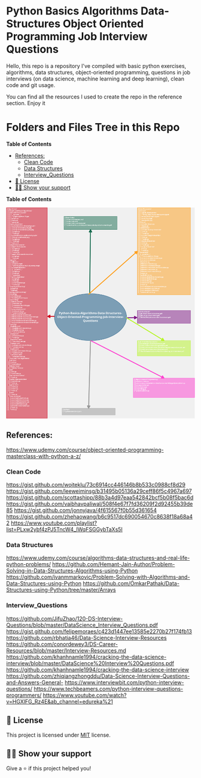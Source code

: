 # Python Basics Algorithms Data-Structures Object Oriented Programming Job Interview Questions

Hello, this repo is a repository I've compiled with basic python exercises, algorithms, data structures, object-oriented programming, questions in job interviews (on data science, machine learning and deep learning), clean code and git usage.  

You can find all the resources I used to create the repo in the reference section. Enjoy it

# Folders and Files Tree in this Repo

<!-- START doctoc generated TOC please keep comment here to allow auto update -->
<!-- DON'T EDIT THIS SECTION, INSTEAD RE-RUN doctoc TO UPDATE -->
**Table of Contents**

- [References:](#references)
  - [Clean Code](#clean-code)
  - [Data Structures](#data-structures)
  - [Interview_Questions](#interview_questions)
- [📝 License](#-license)
- [👨‍🚀 Show your support](#-show-your-support)

<!-- END doctoc generated TOC please keep comment here to allow auto update -->

**Table of Contents**

![](images/python_basic.png)

## References:
https://www.udemy.com/course/object-oriented-programming-masterclass-with-python-a-z/

### Clean Code
https://gist.github.com/wojteklu/73c6914cc446146b8b533c0988cf8d29
https://gist.github.com/leeweiminsg/b31495b05136a29ceff86f5c4967a697
https://gist.github.com/scottashipp/88b3a4d97eaa542842bcf5b08f5bac6d
https://gist.github.com/vaibhavpaliwal/508f4e67f7fd36209f2d92455b39de85
https://gist.github.com/jonnyjava/4f615567f0b55d361654
https://gist.github.com/zhehaowang/b6c9517dc690054670c8638f18a68a42
https://www.youtube.com/playlist?list=PLxw2ybf4zPJ5TncW4_IWqFSGGybTaXs5I

### Data Structures
https://www.udemy.com/course/algorithms-data-structures-and-real-life-python-problems/
https://github.com/Hemant-Jain-Author/Problem-Solving-in-Data-Structures-Algorithms-using-Python
https://github.com/ivanmmarkovic/Problem-Solving-with-Algorithms-and-Data-Structures-using-Python
https://github.com/OmkarPathak/Data-Structures-using-Python/tree/master/Arrays

### Interview_Questions
https://github.com/JifuZhao/120-DS-Interview-Questions/blob/master/DataScience_Interview_Questions.pdf
https://gist.github.com/felipemoraes/c423d1447ee13585e2270b27f174fb13
https://github.com/rbhatia46/Data-Science-Interview-Resources
https://github.com/conordewey3/DS-Career-Resources/blob/master/Interview-Resources.md
https://github.com/khanhnamle1994/cracking-the-data-science-interview/blob/master/DataScience%20Interview%20Questions.pdf
https://github.com/khanhnamle1994/cracking-the-data-science-interview
https://github.com/zhiqiangzhongddu/Data-Science-Interview-Questions-and-Answers-General-
https://www.interviewbit.com/python-interview-questions/
https://www.techbeamers.com/python-interview-questions-programmers/
https://www.youtube.com/watch?v=HGXlFG_Rz4E&ab_channel=edureka%21


## 📝 License

This project is licensed under [MIT](https://opensource.org/licenses/MIT) license.

## 👨‍🚀 Show your support

Give a ⭐️ if this project helped you!
